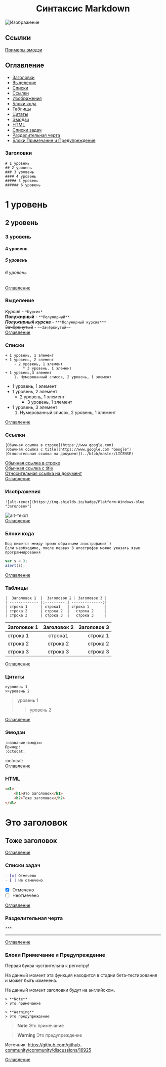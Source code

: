 <h1 align="center">
    Синтаксис Markdown
</h1>

![Изображение](../main/image-1.png "Изображение")
## Ссылки
[Примеры эмодзи](../main/emoji_example.md "Примеры эмодзи")
## Оглавление
+ [Заголовки](https://github.com/AndreyKozhev/Markdown-format#заголовки "Заголовки")
+ [Выделение](https://github.com/AndreyKozhev/Markdown-format#выделение "Выделение")
+ [Списки](https://github.com/AndreyKozhev/Markdown-format#списки "Списки")
+ [Ссылки](https://github.com/AndreyKozhev/Markdown-format#ссылки "Ссылки")
+ [Изображения](https://github.com/AndreyKozhev/Markdown-format#изображения "Изображения")
+ [Блоки кода](https://github.com/AndreyKozhev/Markdown-format#блоки-кода "Блоки кода")
+ [Таблицы](https://github.com/AndreyKozhev/Markdown-format#таблицы "Таблицы")
+ [Цитаты](https://github.com/AndreyKozhev/Markdown-format#цитаты "Цитаты")
+ [Эмодзи](https://github.com/AndreyKozhev/Markdown-format#эмодзи "Эмодзи")
+ [HTML](https://github.com/AndreyKozhev/Markdown-format#html "HTML")
+ [Списки задач](https://github.com/AndreyKozhev/Markdown-format#списки-задач)
+ [Разделительная черта](https://github.com/AndreyKozhev/Markdown-format#%D1%80%D0%B0%D0%B7%D0%B4%D0%B5%D0%BB%D0%B8%D1%82%D0%B5%D0%BB%D1%8C%D0%BD%D0%B0%D1%8F-%D1%87%D0%B5%D1%80%D1%82%D0%B0)
+ [Блоки Примечание и Предупреждение](https://github.com/AndreyKozhev/Markdown-format#%D0%B1%D0%BB%D0%BE%D0%BA%D0%B8-%D0%BF%D1%80%D0%B8%D0%BC%D0%B5%D1%87%D0%B0%D0%BD%D0%B8%D0%B5-%D0%B8-%D0%BF%D1%80%D0%B5%D0%B4%D1%83%D0%BF%D1%80%D0%B5%D0%B6%D0%B4%D0%B5%D0%BD%D0%B8%D0%B5 "Блоки Примечание и Предупреждение")
### Заголовки
```
# 1 уровень
## 2 уровень
### 3 уровень
#### 4 уровень
##### 5 уровень
###### 6 уровень
```
# 1 уровень
## 2 уровень
### 3 уровень
#### 4 уровень
##### 5 уровень
###### 6 уровень
[Оглавление](https://github.com/AndreyKozhev/Markdown-format#оглавление "Оглавление")
### Выделение
*Курсив* - ```*Курсив*```  
**Полужирный** - ```**Полужирный**```  
***Полужирный курсив*** - ```***Полужирный курсив***```  
~~Зачёркнутый~~ - ```~~Зачёркнутый~~```  
[Оглавление](https://github.com/AndreyKozhev/Markdown-format#оглавление "Оглавление")
### Списки
```
+ 1 уровень, 1 элемент
+ 1 уровень, 2 элемент
    - 2 уровень, 1 элемент
        * 3 уровень, 1 элемент
+ 1 уровень,3 элемент
    1. Нумерованный список, 2 уровень, 1 элемент
```
+ 1 уровень, 1 элемент
+ 1 уровень, 2 элемент
    - 2 уровень, 1 элемент
        * 3 уровень, 1 элемент
+ 1 уровень, 3 элемент
    1. Нумерованный список, 2 уровень, 1 элемент  

[Оглавление](https://github.com/AndreyKozhev/Markdown-format#оглавление "Оглавление")
### Ссылки
```
[Обычная ссылка в строке](https://www.google.com)
[Обычная ссылка с title](https://www.google.com "Google")
[Относительная ссылка на документ](../blob/master/LICENSE)
```
[Обычная ссылка в строке](https://www.google.com)  
[Обычная ссылка с title](https://www.google.com "Google")  
[Относительная ссылка на документ](../blob/master/LICENSE)  
[Оглавление](https://github.com/AndreyKozhev/Markdown-format#оглавление "Оглавление")
### Изображения
```
![alt-текст](https://img.shields.io/badge/Platform-Windows-blue "Заголовок")
```
![alt-текст](https://img.shields.io/badge/Platform-Windows-blue "Заголовок")  
[Оглавление](https://github.com/AndreyKozhev/Markdown-format#оглавление "Оглавление")
### Блоки кода
```
Код пишется между тремя обратными апострофами(`)
Если необходимо, после первых 3 апострофов можно указать язык программирования
```
```js
var s = 3;
alert(s);
```
[Оглавление](https://github.com/AndreyKozhev/Markdown-format#оглавление "Оглавление")
### Таблицы
```
|  Заголовок 1  |  Заголовок 2 | Заголовок 3 |
| ------------- |:---------:| --------------:|
| строка 1      | строка1   | строка 1       |
| строка 2      | строка 2  |   строка 2     |
| строка 3      | строка 3  |   строка 3     |
```
|  Заголовок 1  |Заголовок 2|  Заголовок 3   |
| ------------- |:---------:| --------------:|
| строка 1      | строка1   | строка 1       |
| строка 2      | строка 2  |   строка 2     |
| строка 3      | строка 3  |   строка 3     |  

[Оглавление](https://github.com/AndreyKozhev/Markdown-format#оглавление "Оглавление")
### Цитаты
```
>уровень 1
>>уровень 2
```
>уровень 1
>>уровень 2  

[Оглавление](https://github.com/AndreyKozhev/Markdown-format#оглавление "Оглавление")
### Эмодзи
```
:название-эмодзи:
Пример:
:octocat:
```
:octocat:  
[Оглавление](https://github.com/AndreyKozhev/Markdown-format#оглавление "Оглавление")
### HTML
```html
<dl>
    <h1>Это заголовок</h1>
    <h2>Тоже заголовок</h2>
</dl>
```
<dl>
    <h1>Это заголовок</h1>
    <h2>Тоже заголовок</h2>
</dl>  

[Оглавление](https://github.com/AndreyKozhev/Markdown-format#оглавление "Оглавление")
### Списки задач
```markdown
- [x] Отмечено
- [ ] Не отмечено
```
- [x] Отмечено
- [ ] Неотмечено

[Оглавление](https://github.com/AndreyKozhev/Markdown-format#оглавление "Оглавление")
### Разделительная черта
```
***
```
***
[Оглавление](https://github.com/AndreyKozhev/Markdown-format#оглавление "Оглавление")
### Блоки Примечание и Предупреждение
Первая буква чуствительна к регистру!

На данный момент эта функция находится в стадии бета-тестирования и может быть изменена.

На данный момент заголовки будут на английском.

```
> **Note**
> Это примечание

> **Warning**
> Это предупреждение
```
> **Note**
> Это примечание

> **Warning**
> Это предупреждение

Источник: https://github.com/github-community/community/discussions/16925

[Оглавление](https://github.com/AndreyKozhev/Markdown-format#оглавление "Оглавление")
